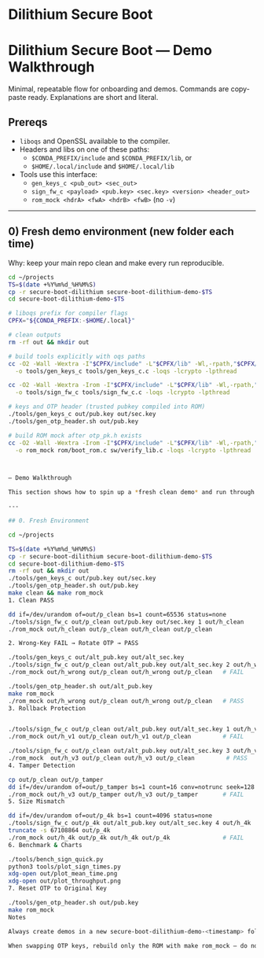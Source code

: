 # Dilithium Secure Boot 
# Dilithium Secure Boot — Demo Walkthrough

Minimal, repeatable flow for onboarding and demos. Commands are copy-paste ready. Explanations are short and literal.

## Prereqs

- `liboqs` and OpenSSL available to the compiler.
- Headers and libs on one of these paths:
  - `$CONDA_PREFIX/include` and `$CONDA_PREFIX/lib`, or
  - `$HOME/.local/include` and `$HOME/.local/lib`
- Tools use this interface:
  - `gen_keys_c <pub_out> <sec_out>`
  - `sign_fw_c <payload> <pub.key> <sec.key> <version> <header_out>`
  - `rom_mock <hdrA> <fwA> <hdrB> <fwB>`  (no `-v`)

---

## 0) Fresh demo environment (new folder each time)

Why: keep your main repo clean and make every run reproducible.

```bash
cd ~/projects
TS=$(date +%Y%m%d_%H%M%S)
cp -r secure-boot-dilithium secure-boot-dilithium-demo-$TS
cd secure-boot-dilithium-demo-$TS

# liboqs prefix for compiler flags
CPFX="${CONDA_PREFIX:-$HOME/.local}"

# clean outputs
rm -rf out && mkdir out

# build tools explicitly with oqs paths
cc -O2 -Wall -Wextra -I"$CPFX/include" -L"$CPFX/lib" -Wl,-rpath,"$CPFX/lib" \
  -o tools/gen_keys_c tools/gen_keys_c.c -loqs -lcrypto -lpthread

cc -O2 -Wall -Wextra -Irom -I"$CPFX/include" -L"$CPFX/lib" -Wl,-rpath,"$CPFX/lib" \
  -o tools/sign_fw_c tools/sign_fw_c.c -loqs -lcrypto -lpthread

# keys and OTP header (trusted pubkey compiled into ROM)
./tools/gen_keys_c out/pub.key out/sec.key
./tools/gen_otp_header.sh out/pub.key

# build ROM mock after otp_pk.h exists
cc -O2 -Wall -Wextra -Irom -I"$CPFX/include" -L"$CPFX/lib" -Wl,-rpath,"$CPFX/lib" \
  -o rom_mock rom/boot_rom.c sw/verify_lib.c -loqs -lcrypto -lpthread



— Demo Walkthrough

This section shows how to spin up a *fresh clean demo* and run through all verification cases.

---

## 0. Fresh Environment

cd ~/projects

TS=$(date +%Y%m%d_%H%M%S)
cp -r secure-boot-dilithium secure-boot-dilithium-demo-$TS
cd secure-boot-dilithium-demo-$TS
rm -rf out && mkdir out
./tools/gen_keys_c out/pub.key out/sec.key
./tools/gen_otp_header.sh out/pub.key
make clean && make rom_mock
1. Clean PASS

dd if=/dev/urandom of=out/p_clean bs=1 count=65536 status=none
./tools/sign_fw_c out/p_clean out/pub.key out/sec.key 1 out/h_clean
./rom_mock out/h_clean out/p_clean out/h_clean out/p_clean

2. Wrong-Key FAIL → Rotate OTP → PASS

./tools/gen_keys_c out/alt_pub.key out/alt_sec.key
./tools/sign_fw_c out/p_clean out/alt_pub.key out/alt_sec.key 2 out/h_wrong
./rom_mock out/h_wrong out/p_clean out/h_wrong out/p_clean   # FAIL

./tools/gen_otp_header.sh out/alt_pub.key
make rom_mock
./rom_mock out/h_wrong out/p_clean out/h_wrong out/p_clean   # PASS
3. Rollback Protection


./tools/sign_fw_c out/p_clean out/alt_pub.key out/alt_sec.key 1 out/h_v1
./rom_mock out/h_v1 out/p_clean out/h_v1 out/p_clean         # FAIL

./tools/sign_fw_c out/p_clean out/alt_pub.key out/alt_sec.key 3 out/h_v3
./rom_mock  out/h_v3 out/p_clean out/h_v3 out/p_clean         # PASS
4. Tamper Detection

cp out/p_clean out/p_tamper
dd if=/dev/urandom of=out/p_tamper bs=1 count=16 conv=notrunc seek=128 status=none
./rom_mock out/h_v3 out/p_tamper out/h_v3 out/p_tamper       # FAIL
5. Size Mismatch

dd if=/dev/urandom of=out/p_4k bs=1 count=4096 status=none
./tools/sign_fw_c out/p_4k out/alt_pub.key out/alt_sec.key 4 out/h_4k
truncate -s 67108864 out/p_4k
./rom_mock out/h_4k out/p_4k out/h_4k out/p_4k               # FAIL
6. Benchmark & Charts

./tools/bench_sign_quick.py
python3 tools/plot_sign_times.py
xdg-open out/plot_mean_time.png
xdg-open out/plot_throughput.png
7. Reset OTP to Original Key

./tools/gen_otp_header.sh out/pub.key
make rom_mock
Notes

Always create demos in a new secure-boot-dilithium-demo-<timestamp> folder to keep the repo clean.

When swapping OTP keys, rebuild only the ROM with make rom_mock — do not run make all, or it will overwrite with out/pub.key.


